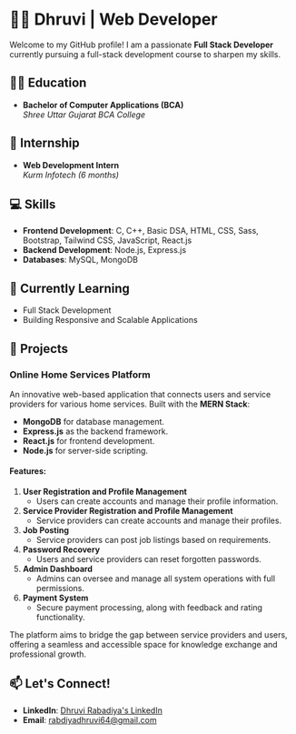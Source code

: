 # 👩‍💻 Dhruvi | Web Developer  

Welcome to my GitHub profile! I am a passionate **Full Stack Developer** currently pursuing a full-stack development course to sharpen my skills.  
## 👩‍🎓 Education  
- **Bachelor of Computer Applications (BCA)**  
  *Shree Uttar Gujarat BCA College*  

## 💼 Internship  
- **Web Development Intern**  
  *Kurm Infotech (6 months)*  

## 💻 Skills  
- **Frontend Development**: C, C++, Basic DSA, HTML, CSS, Sass, Bootstrap, Tailwind CSS, JavaScript, React.js  
- **Backend Development**: Node.js, Express.js  
- **Databases**: MySQL, MongoDB  

## 🌱 Currently Learning  
- Full Stack Development  
- Building Responsive and Scalable Applications  

## 📌 Projects  

### **Online Home Services Platform**  
An innovative web-based application that connects users and service providers for various home services. Built with the **MERN Stack**:  
- **MongoDB** for database management.  
- **Express.js** as the backend framework.  
- **React.js** for frontend development.  
- **Node.js** for server-side scripting.  

#### Features:  
1. **User Registration and Profile Management**  
   - Users can create accounts and manage their profile information.  
2. **Service Provider Registration and Profile Management**  
   - Service providers can create accounts and manage their profiles.  
3. **Job Posting**  
   - Service providers can post job listings based on requirements.  
4. **Password Recovery**  
   - Users and service providers can reset forgotten passwords.  
5. **Admin Dashboard**  
   - Admins can oversee and manage all system operations with full permissions.  
6. **Payment System**  
   - Secure payment processing, along with feedback and rating functionality.  

The platform aims to bridge the gap between service providers and users, offering a seamless and accessible space for knowledge exchange and professional growth.  

## 📫 Let's Connect!  
- **LinkedIn**: [Dhruvi Rabadiya's LinkedIn](https://www.linkedin.com/in/dhruvi-rabadiya-030a34300/)  
- **Email**: [rabdiyadhruvi64@gmail.com](mailto:rabdiyadhruvi64@gmail.com)  
